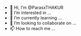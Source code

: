 - 👋 Hi, I’m @ParasxTHAKUR
- 👀 I’m interested in ...
- 🌱 I’m currently learning ...
- 💞️ I’m looking to collaborate on ...
- 📫 How to reach me ...

<!---
ParasxTHAKUR/ParasxTHAKUR is a ✨ special ✨ repository because its `README.md` (this file) appears on your GitHub profile.
You can click the Preview link to take a look at your changes.
--->
